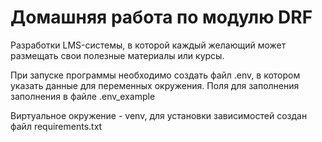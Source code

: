 # Домашняя работа по модулю DRF

Разработки LMS-системы, в которой каждый желающий может размещать свои полезные материалы или курсы.

При запуске программы необходимо создать файл .env, в котором указать данные для переменных окружения. Поля для заполнения заполнения в файле .env_example

Виртуальное окружение - venv, для установки зависимостей создан файл requirements.txt

